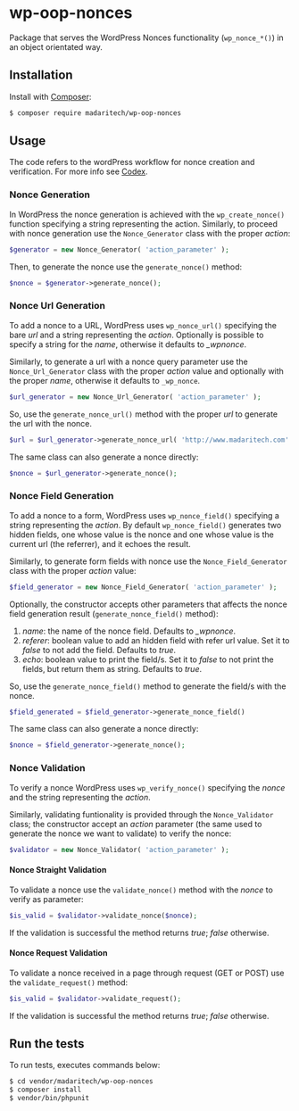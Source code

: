 # wp-oop-nonces
Package that serves the WordPress Nonces functionality (`wp_nonce_*()`) in an object orientated way.

## Installation

Install with [Composer](https://getcomposer.org):

```sh
$ composer require madaritech/wp-oop-nonces
```

## Usage
The code refers to the wordPress workflow for nonce creation and verification. For more info see [Codex](https://codex.wordpress.org/WordPress_Nonces).

### Nonce Generation
In WordPress the nonce generation is achieved with the `wp_create_nonce()` function specifying a string representing the action. 
Similarly, to proceed with nonce generation use the `Nonce_Generator` class with the proper *action*:

```php
$generator = new Nonce_Generator( 'action_parameter' );
```

Then, to generate the nonce use the `generate_nonce()` method:

```php
$nonce = $generator->generate_nonce();
```

### Nonce Url Generation
To add a nonce to a URL, WordPress uses `wp_nonce_url()` specifying the bare *url* and a string representing the *action*. Optionally is possible to specify a string for the *name*, otherwise it defaults to *_wpnonce*.

Similarly, to generate a url with a nonce query parameter use the `Nonce_Url_Generator` class with the proper *action* value and optionally with the proper *name*, otherwise it defaults to `_wp_nonce`.

```php
$url_generator = new Nonce_Url_Generator( 'action_parameter' );
```

So, use the `generate_nonce_url()` method with the proper *url* to generate the url with the nonce. 

```php
$url = $url_generator->generate_nonce_url( 'http://www.madaritech.com' );
```

The same class can also generate a nonce directly:

```php
$nonce = $url_generator->generate_nonce();
```

### Nonce Field Generation
To add a nonce to a form, WordPress uses `wp_nonce_field()` specifying a string representing the *action*. By default `wp_nonce_field()` generates two hidden fields, one whose value is the nonce and one whose value is the current url (the referrer), and it echoes the result.

Similarly, to generate form fields with nonce use the `Nonce_Field_Generator` class with the proper *action* value:

```php
$field_generator = new Nonce_Field_Generator( 'action_parameter' );
```

Optionally, the constructor accepts other parameters that affects the nonce field generation result (`generate_nonce_field()` method):

1. *name*: the name of the nonce field. Defaults to *_wpnonce*.
1. *referer*: boolean value to add an hidden field with refer url value. Set it to *false* to not add the field. Defaults to *true*.
1. *echo*: boolean value to print the field/s. Set it to *false* to not print the fields, but return them as string. Defaults to *true*. 

So, use the `generate_nonce_field()` method to generate the field/s with the nonce. 

```php
$field_generated = $field_generator->generate_nonce_field()
```

The same class can also generate a nonce directly:

```php
$nonce = $field_generator->generate_nonce();
```

### Nonce Validation
To verify a nonce WordPress uses `wp_verify_nonce()` specifying the *nonce* and the string representing the *action*. 

Similarly, validating funtionality is provided through the `Nonce_Validator` class; the constructor accept an *action* parameter (the same used to generate the nonce we want to validate) to verify the nonce:

```php
$validator = new Nonce_Validator( 'action_parameter' );
```

#### Nonce Straight Validation
To validate a nonce use the `validate_nonce()` method with the *nonce* to verify as parameter:

```php
$is_valid = $validator->validate_nonce($nonce);
```

If the validation is successful the method returns *true*; *false* otherwise.

#### Nonce Request Validation
To validate a nonce received in a page through request (GET or POST) use the `validate_request()` method:

```php
$is_valid = $validator->validate_request();
```

If the validation is successful the method returns *true*; *false* otherwise.

## Run the tests
To run tests, executes commands below:

```sh
$ cd vendor/madaritech/wp-oop-nonces
$ composer install
$ vendor/bin/phpunit
```